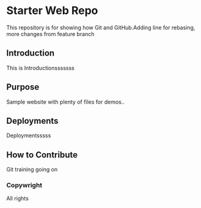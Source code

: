 # Starter Web Repo

This repository is for showing how Git and GitHub.Adding line for rebasing, more changes from feature branch

## Introduction

This is Introductionsssssss

## Purpose

Sample website with plenty of files for demos..

## Deployments
Deploymentsssss

## How to Contribute

Git training going on

### Copywright
All rights
